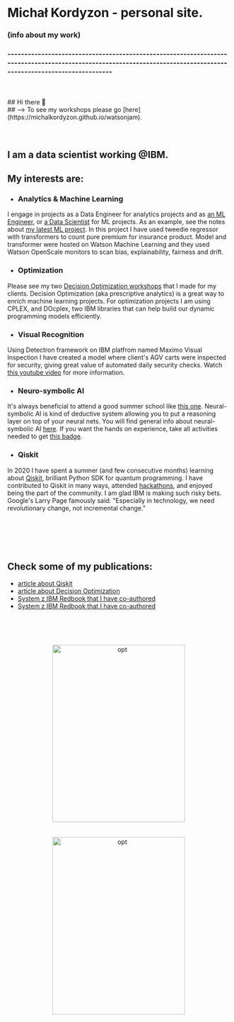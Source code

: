 <br>

# Michał Kordyzon - personal site.
### (info about my work)
### -----------------------------------------------------------------------------------------------------------------------------------------------------------------
<br>
<br>
## Hi there 👋
<br>
## --> To see my workshops please go [here](https://michalkordyzon.github.io/watsonjam).   

<br>
<br>
<br>



## I am a data scientist working @IBM.
## My interests are:


   * ### Analytics & Machine Learning
   I engage in projects as a Data Engineer for analytics projects and as [an ML Engineer](https://www.credly.com/badges/6d6d21e9-eec4-463b-8f22-22d409103563), or [a Data Scientist](https://www.credly.com/badges/2d6770d6-c2eb-429f-bcdd-614e4327bf72) for ML projects. As an example, see the notes about [my latest ML project](https://michalkordyzon.github.io/watson_insurance/). In this project I have used tweedie regressor with transformers to count pure premium for insurance product. Model and transformer were hosted on Watson Machine Learning and they used Watson OpenScale monitors to scan bias, explainability, fairness and drift.
   * ### Optimization
   Please see my two [Decision Optimization workshops](https://michalkordyzon.github.io/watsonjam/) that I made for my clients. Decision Optimization (aka prescriptive analytics) is a great way to enrich machine learning projects.
   For optimization projects I am using CPLEX, and DOcplex, two IBM libraries that can help build our dynamic programming models efficiently.
   
   * ### Visual Recognition
   Using Detectron framework on IBM platfrom named Maximo Visual Inspection I have created a model where client's AGV carts were inspected for security, giving great value of automated daily security checks. Watch [this youtube video](https://www.youtube.com/watch?v=keC8Tnj8OJ8&ab_channel=IBMDeveloper) for more information. 
   
   * ### Neuro-symbolic AI
   It's always beneficial to attend a good summer school like [this one](https://ibm.github.io/neuro-symbolic-ai/events/ns-summerschool2022/). Neural-symbolic AI is kind of deductive system allowing you to put a reasoning layer on top of your neural nets.
   You will find general info about neural-symbolic AI [here](https://ibm.github.io/neuro-symbolic-ai/). 
   If you want the hands on experience, take all activities needed to get [this badge](https://www.credly.com/badges/a9c7f8c5-5d62-4437-aa57-977f779b21d5/linked_in?t=rh42yg).
   * ### Qiskit
   In 2020 I have spent a summer (and few consecutive months) learning about [Qiskit](https://qiskit.org/), brilliant Python SDK for quantum programming. I have contributed to Qiskit in many ways, attended [hackathons](https://www.credly.com/badges/7e4653bd-141a-4280-8544-f345fb7232be), and enjoyed being the part of the community. I am glad IBM is making such risky bets. Google's Larry Page famously said: "Especially in technology, we need revolutionary change, not incremental change."

<br>
<br>
<br>
<br>

## Check some of my publications:
   * [article about Qiskit](https://spidersweb.pl/2020/11/qiskit-komputery-kwantowe.html)   
   * [article about Decision Optimization](https://spidersweb.pl/2021/03/sztuczna-inteligencja-nauczanie-maszynowe-i-optymalizacja-decyzji.html)
   * [System z IBM Redbook that I have co-authored](https://www.oreilly.com/library/view/ibm-z14-technical/9780738442716/) 
   * [System z IBM Redbook that I have co-authored](https://www.redbooks.ibm.com/redbooks/pdfs/sg248450.pdf) 


<br>
<br>
<br>
<p align="center">
<img src="http://michalkordyzon.github.io/images/gazsystemlogo.jpg" width="300" height="400" alt="opt"/>
<br>
<br>
<br>
<img src="http://michalkordyzon.github.io/images/tumblr_think.gif" width="300" height="400" alt="opt"/>
<br>
<br>
<br> 
  

</p>
